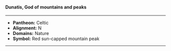 #### Dunatis, God of mountains and peaks
___

- **Pantheon:** Celtic
- **Alignment:** N
- **Domains:** Nature
- **Symbol:** Red sun-capped mountain peak
___
